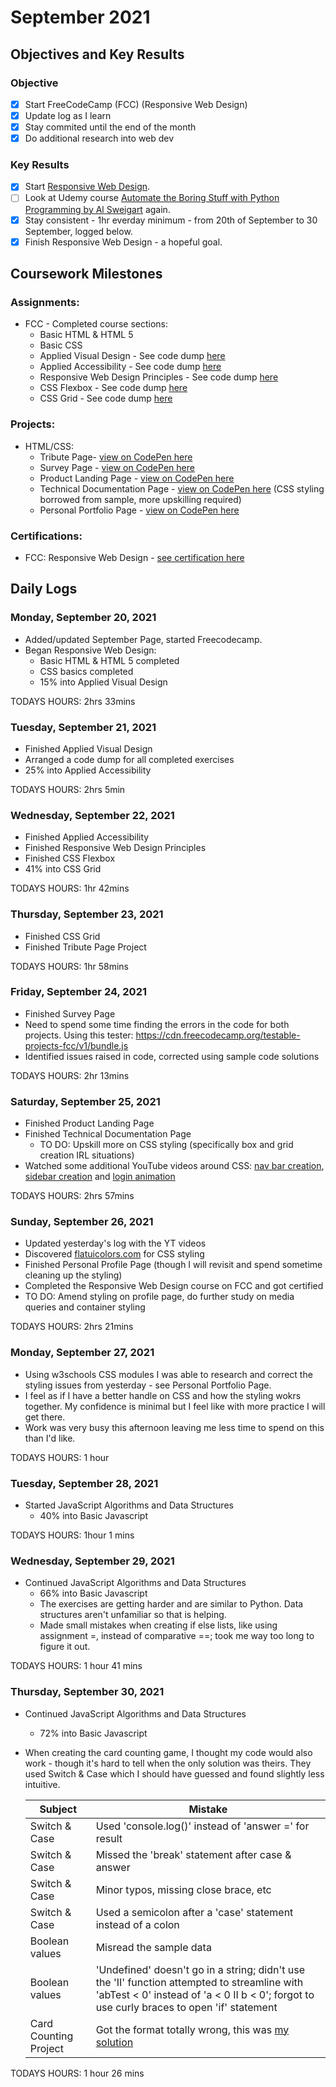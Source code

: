 # September 2021

## Objectives and Key Results

### Objective
- [X] Start FreeCodeCamp (FCC) (Responsive Web Design)
- [X] Update log as I learn
- [X] Stay commited until the end of the month
- [X] Do additional research into web dev

### Key Results
- [X] Start [Responsive Web Design](https://www.freecodecamp.org/learn/responsive-web-design/).
- [ ] Look at Udemy course [Automate the Boring Stuff with Python Programming by Al Sweigart](https://www.udemy.com/course/automate/) again.
- [X] Stay consistent - 1hr everday minimum - from 20th of September to 30 September, logged below.
- [x] Finish Responsive Web Design - a hopeful goal. 

## Coursework Milestones

### Assignments:
- FCC - Completed course sections:
  - Basic HTML & HTML 5
  - Basic CSS
  - Applied Visual Design - See code dump [here](https://github.com/mjll-codes/learning-tracker/tree/main/code-dump/applied-visual-design)
  - Applied Accessibility - See code dump [here](https://github.com/mjll-codes/learning-tracker/tree/main/code-dump/applied-accessibility)
  - Responsive Web Design Principles - See code dump [here](https://github.com/mjll-codes/learning-tracker/tree/main/code-dump/responsive-web-design-principles)
  - CSS Flexbox - See code dump [here](https://github.com/mjll-codes/learning-tracker/tree/main/code-dump/css-flex-box)
  - CSS Grid - See code dump [here](https://github.com/mjll-codes/learning-tracker/tree/main/code-dump/css-grid)

### Projects:
- HTML/CSS:
  - Tribute Page- [view on CodePen here](https://codepen.io/mjll-codes/pen/bGRjZyJ)
  - Survey Page - [view on CodePen here](https://codepen.io/mjll-codes/pen/XWgPYyo)
  - Product Landing Page - [view on CodePen here](https://codepen.io/mjll-codes/pen/xxraJWV)
  - Technical Documentation Page - [view on CodePen here](https://codepen.io/mjll-codes/pen/jOweGPr) (CSS styling borrowed from sample, more upskilling required)
  - Personal Portfolio Page - [view on CodePen here](https://codepen.io/mjll-codes/pen/dyRgxGW) 

### Certifications:
- FCC: Responsive Web Design - [see certification here](https://www.freecodecamp.org/certification/mjll/responsive-web-design)
  
## Daily Logs
  
### Monday, September 20, 2021
  - Added/updated September Page, started Freecodecamp.
  - Began Responsive Web Design:
    - Basic HTML & HTML 5 completed
    - CSS basics completed
    - 15% into Applied Visual Design
    
  TODAYS HOURS: 2hrs 33mins 
  
### Tuesday, September 21, 2021
  - Finished Applied Visual Design
  - Arranged a code dump for all completed exercises 
  - 25% into Applied Accessibility 
    
  TODAYS HOURS: 2hrs 5min
  
### Wednesday, September 22, 2021
  - Finished Applied Accessibility
  - Finished Responsive Web Design Principles
  - Finished CSS Flexbox
  - 41% into CSS Grid
    
  TODAYS HOURS: 1hr 42mins
  
### Thursday, September 23, 2021
  - Finished CSS Grid
  - Finished Tribute Page Project
    
  TODAYS HOURS: 1hr 58mins

### Friday, September 24, 2021
  - Finished Survey Page
  - Need to spend some time finding the errors in the code for both projects. Using this tester: https://cdn.freecodecamp.org/testable-projects-fcc/v1/bundle.js
  - Identified issues raised in code, corrected using sample code solutions
    
  TODAYS HOURS: 2hr 13mins
  
### Saturday, September 25, 2021
  - Finished Product Landing Page
  - Finished Technical Documentation Page
    - TO DO: Upskill more on CSS styling (specifically box and grid creation IRL situations)
  - Watched some additional YouTube videos around CSS: [nav bar creation](https://youtu.be/PwWHL3RyQgk), [sidebar creation](https://youtu.be/wEfaoAa99XY) and [login animation](https://youtu.be/HV7DtH3J2PU)
    
  TODAYS HOURS: 2hrs 57mins

### Sunday, September 26, 2021
  - Updated yesterday's log with the YT videos
  - Discovered [flatuicolors.com](https://flatuicolors.com/) for CSS styling
  - Finished Personal Profile Page (though I will revisit and spend sometime cleaning up the styling)
  - Completed the Responsive Web Design course on FCC and got certified
  - TO DO: Amend styling on profile page, do further study on media queries and container styling
    
  TODAYS HOURS: 2hrs 21mins
  
### Monday, September 27, 2021
  - Using w3schools CSS modules I was able to research and correct the styling issues from yesterday - see Personal Portfolio Page. 
  - I feel as if I have a better handle on CSS and how the styling wokrs together. My confidence is minimal but I feel like with more practice I will get there.
  - Work was very busy this afternoon leaving me less time to spend on this than I'd like. 
    
  TODAYS HOURS:  1 hour
  
### Tuesday, September 28, 2021
  - Started JavaScript Algorithms and Data Structures
    - 40% into Basic Javascript
    
  TODAYS HOURS:   1hour 1 mins
  
### Wednesday, September 29, 2021
  - Continued JavaScript Algorithms and Data Structures
    - 66% into Basic Javascript
    - The exercises are getting harder and are similar to Python. Data structures aren't unfamiliar so that is helping.
    - Made small mistakes when creating if else lists, like using assignment =, instead of comparative ==; took me way too long to figure it out.
    
  TODAYS HOURS:   1 hour  41 mins

### Thursday, September 30, 2021
  - Continued JavaScript Algorithms and Data Structures
    - 72% into Basic Javascript
  - When creating the card counting game, I thought my code would also work - though it's hard to tell when the only solution was theirs. They used Switch & Case which I should have guessed and found slightly less intuitive.
    
    
    Subject | Mistake
    --- | ---
    Switch & Case | Used 'console.log()' instead of 'answer =' for result
    Switch & Case | Missed the 'break' statement after case & answer
    Switch & Case | Minor typos, missing close brace, etc
    Switch & Case | Used a semicolon after a 'case' statement instead of a colon
    Boolean values | Misread the sample data
    Boolean values | 'Undefined' doesn't go in a string; didn't use the 'II' function attempted to streamline with 'abTest < 0' instead of 'a < 0 II b < 0'; forgot to use curly braces to open 'if' statement
    Card Counting Project | Got the format totally wrong, this was [my solution](https://github.com/mjll-codes/learning-tracker/tree/main/learning-outcomes/cc.js)
    
    
    
 
 TODAYS HOURS:   1 hour  26 mins
